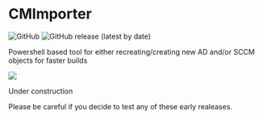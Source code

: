 # CMImporter


![GitHub](https://img.shields.io/github/license/kimern88/CMImporter) ![GitHub release (latest by date)](https://img.shields.io/github/v/release/kimern88/cmimporter)

Powershell based tool for either recreating/creating new AD and/or SCCM objects for faster builds

![](img/cmimporter.png)


Under construction

Please be careful if you decide to test any of these early realeases.
